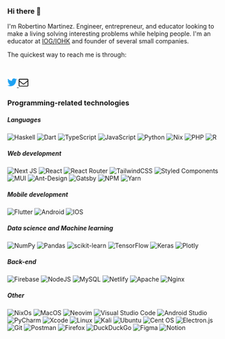 ### Hi there 👋
I'm Robertino Martinez. Engineer, entrepreneur, and educator looking to make a living solving interesting problems while helping people.
I'm an educator at [IOG/IOHK](https://iog.io) and founder of several small companies.

The quickest way to reach me is through: 
<div>
<a href="https://twitter.com/_roberm_">
  <img style="margin-top:30px" alt="Robertino Martinez | Twitter" width="22px" src="https://raw.githubusercontent.com/IIPatternII/IIPatternII/main/assets/twitter.svg" />
</a>
<a href="mailto:hi@robertinomartinez.com">
  <img style="margin-top:30px" alt="Robertino Martinez | Twitter" width="22px" src="https://raw.githubusercontent.com/IIPatternII/IIPatternII/main/assets/email.svg" />
</a>
</div>

### Programming-related technologies

##### Languages
![Haskell](https://img.shields.io/badge/Haskell-5e5086?style=flat&logo=haskell&logoColor=white)
![Dart](https://img.shields.io/badge/dart-%230175C2.svg?style=flat&logo=dart&logoColor=white)
![TypeScript](https://img.shields.io/badge/typescript-%23007ACC.svg?style=flat&logo=typescript&logoColor=white)
![JavaScript](https://img.shields.io/badge/javascript-%23323330.svg?style=flat&logo=javascript&logoColor=%23F7DF1E)
![Python](https://img.shields.io/badge/python-3670A0?style=flat&logo=python&logoColor=ffdd54)
![Nix](https://img.shields.io/badge/Nix-5277C3?style=flat&logo=nixos&logoColor=white)
![PHP](https://img.shields.io/badge/php-%23777BB4.svg?style=flat&logo=php&logoColor=white)
![R](https://img.shields.io/badge/r-%23276DC3.svg?style=flat&logo=r&logoColor=white)

##### Web development
![Next JS](https://img.shields.io/badge/Next-black?style=flat&logo=next.js&logoColor=white)
![React](https://img.shields.io/badge/react-%2320232a.svg?style=flat&logo=react&logoColor=%2361DAFB)
![React Router](https://img.shields.io/badge/React_Router-CA4245?style=flat&logo=react-router&logoColor=white)
![TailwindCSS](https://img.shields.io/badge/tailwindcss-%2338B2AC.svg?style=flat&logo=tailwind-css&logoColor=white)
![Styled Components](https://img.shields.io/badge/styled--components-DB7093?style=flat&logo=styled-components&logoColor=white)
![MUI](https://img.shields.io/badge/MUI-%230081CB.svg?style=flat&logo=material-ui&logoColor=white)
![Ant-Design](https://img.shields.io/badge/-AntDesign-%230170FE?style=flat&logo=ant-design&logoColor=white)
![Gatsby](https://img.shields.io/badge/Gatsby-%23663399.svg?style=flat&logo=gatsby&logoColor=white)
![NPM](https://img.shields.io/badge/NPM-%23000000.svg?style=flat&logo=npm&logoColor=white)
![Yarn](https://img.shields.io/badge/yarn-%232C8EBB.svg?style=flat&logo=yarn&logoColor=white)

##### Mobile development
![Flutter](https://img.shields.io/badge/Flutter-%2302569B.svg?style=flat&logo=Flutter&logoColor=white)
![Android](https://img.shields.io/badge/Android-3DDC84?style=flat&logo=android&logoColor=white)
![IOS](https://img.shields.io/badge/iOS-000000?style=flat&logo=ios&logoColor=white)

##### Data science and Machine learning
![NumPy](https://img.shields.io/badge/numpy-%23013243.svg?style=flat&logo=numpy&logoColor=white)
![Pandas](https://img.shields.io/badge/pandas-%23150458.svg?style=flat&logo=pandas&logoColor=white)
![scikit-learn](https://img.shields.io/badge/scikit--learn-%23F7931E.svg?style=flat&logo=scikit-learn&logoColor=white)
![TensorFlow](https://img.shields.io/badge/TensorFlow-%23FF6F00.svg?style=flat&logo=TensorFlow&logoColor=white)
![Keras](https://img.shields.io/badge/Keras-%23D00000.svg?style=flat&logo=Keras&logoColor=white)
![Plotly](https://img.shields.io/badge/Plotly-%233F4F75.svg?style=flat&logo=plotly&logoColor=white)

##### Back-end
![Firebase](https://img.shields.io/badge/firebase-%23039BE5.svg?style=flat&logo=firebase)
![NodeJS](https://img.shields.io/badge/node.js-6DA55F?style=flat&logo=node.js&logoColor=white)
![MySQL](https://img.shields.io/badge/mysql-%2300f.svg?style=flat&logo=mysql&logoColor=white)
![Netlify](https://img.shields.io/badge/netlify-%23000000.svg?style=flat&logo=netlify&logoColor=#00C7B7)
![Apache](https://img.shields.io/badge/apache-%23D42029.svg?style=flat&logo=apache&logoColor=white)
![Nginx](https://img.shields.io/badge/nginx-%23009639.svg?style=flat&logo=nginx&logoColor=white)

##### Other

![NixOs](https://img.shields.io/badge/NixOS-5277C3?style=flat&logo=nixos&logoColor=white)
![MacOS](https://img.shields.io/badge/macOS-000000?style=flat&logo=macos&logoColor=F0F0F0)
![Neovim](https://img.shields.io/badge/NeoVim-%2357A143.svg?&style=flat&logo=neovim&logoColor=white)
![Visual Studio Code](https://img.shields.io/badge/Visual%20Studio%20Code-0078d7.svg?style=flat&logo=visual-studio-code&logoColor=white)
![Android Studio](https://img.shields.io/badge/Android%20Studio-3DDC84.svg?style=flat&logo=android-studio&logoColor=white)
![PyCharm](https://img.shields.io/badge/pycharm-143?style=flat&logo=pycharm&logoColor=black&color=black&labelColor=green)
![Xcode](https://img.shields.io/badge/Xcode-007ACC?style=flat&logo=Xcode&logoColor=white)
![Linux](https://img.shields.io/badge/Linux-FCC624?style=flat&logo=linux&logoColor=black)
![Kali](https://img.shields.io/badge/Kali-268BEE?style=flat&logo=kalilinux&logoColor=white)
![Ubuntu](https://img.shields.io/badge/Ubuntu-E95420?style=flat&logo=ubuntu&logoColor=white)
![Cent OS](https://img.shields.io/badge/cent%20os-002260?style=flat&logo=centos&logoColor=F0F0F0)
![Electron.js](https://img.shields.io/badge/Electron-191970?style=flat&logo=Electron&logoColor=white)
![Git](https://img.shields.io/badge/git-%23F05033.svg?style=flat&logo=git&logoColor=white)
![Postman](https://img.shields.io/badge/Postman-FF6C37?style=flat&logo=postman&logoColor=white)
![Firefox](https://img.shields.io/badge/Firefox-FF7139?style=flat&logo=Firefox-Browser&logoColor=white)
![DuckDuckGo](https://img.shields.io/badge/DuckDuckGo-DE5833?style=flat&logo=DuckDuckGo&logoColor=white)
![Figma](https://img.shields.io/badge/figma-%23F24E1E.svg?style=flat&logo=figma&logoColor=white)
![Notion](https://img.shields.io/badge/Notion-%23000000.svg?style=flat&logo=notion&logoColor=white)
